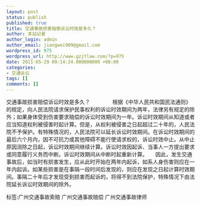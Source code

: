 ```yaml
---
layout: post
status: publish
published: true
title: 交通事故损害赔偿诉讼时效是多久？
author: 本站记者
author_login: admin
author_email: jiangwei909@gmail.com
wordpress_id: 975
wordpress_url: http://www.gzjtlaw.com/?p=975
date: 2011-05-29 09:14:24.000000000 +08:00
categories:
- 交通诉讼
tags: []
comments: []
---
```

交通事故损害赔偿诉讼时效是多久？　　　　 根据《中华人民共和国民法通则》的规定，向人民法院请求保护民事权利的诉讼时效期间为两年，法律另有规定的除外；如果身体受到伤害要求赔偿的诉讼时效期间为一年。诉讼时效期间从知道或者应当知道权利被侵害时起计算。但是，从权利被侵害之日起超过二十年的，人民法院不予保护。有特殊情况的，人民法院可以延长诉讼时效期间。在诉讼时效期间的最后六个月内，因不可抗力或其他障碍不能行使请求权的，诉讼时效中止。从中止原因消除之日起，诉讼时效期间继续计算。诉讼时效因起诉、当事人一方提出要求或同意履行义务而中断。诉讼时效期间从中断时起重新计算。　　因此，发生交通事故后，如当时有损害发生，应从此时开始在两年内起诉，如系人身伤害则应在一年内起诉。如某些损害是在事隔一段时间后发现的，则应在发现之日起计算时效期间。事隔二十年后才发现受到损害而起诉的，将得不到法院保护，特殊情况下由法院延长诉讼时效期间的除外。　　标签:广州交通事故索赔 广州交通事故赔偿 广州交通事故律师
